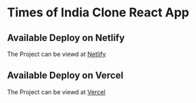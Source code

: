 # Times of India Clone React App

## Available Deploy on Netlify

The Project can be viewd at [Netlify](https://toi-clone.netlify.app/)

## Available Deploy on Vercel

The Project can be viewd at [Vercel](http://toi-clone.vercel.app/)

